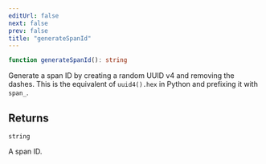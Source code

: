 ```yaml
---
editUrl: false
next: false
prev: false
title: "generateSpanId"
---
```


```ts
function generateSpanId(): string
```

Generate a span ID by creating a random UUID v4 and removing the dashes. This is the equivalent
of `uuid4().hex` in Python and prefixing it with `span_`.

## Returns

`string`

A span ID.
